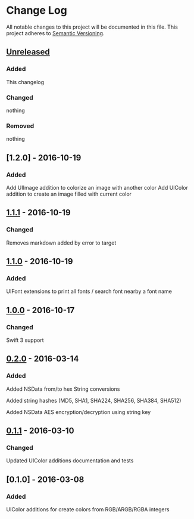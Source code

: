# Change Log
All notable changes to this project will be documented in this file.
This project adheres to [Semantic Versioning](http://semver.org/).

## [Unreleased]
### Added
This changelog

### Changed
nothing

### Removed
nothing

## [1.2.0] - 2016-10-19
### Added
Add UIImage addition to colorize an image with another color
Add UIColor addition to create an image filled with current color

## [1.1.1] - 2016-10-19
### Changed
Removes markdown added by error to target

## [1.1.0] - 2016-10-19
### Added
UIFont extensions to print all fonts / search font nearby a font name

## [1.0.0] - 2016-10-17
### Changed
Swift 3 support

## [0.2.0] - 2016-03-14
### Added
Added NSData from/to hex String conversions

Added string hashes (MD5, SHA1, SHA224, SHA256, SHA384, SHA512)

Added NSData AES encryption/decryption using string key

## [0.1.1] - 2016-03-10
### Changed
Updated UIColor additions documentation and tests

## [0.1.0] - 2016-03-08
### Added
UIColor additions for create colors from RGB/ARGB/RGBA integers

[Unreleased]: https://github.com/openium/SwiftiumKit/compare/v1.1.1...HEAD
[1.1.1]: https://github.com/openium/SwiftiumKit/compare/v1.1.1...v1.1.0
[1.1.0]: https://github.com/openium/SwiftiumKit/compare/v1.1.0...v1.0.0
[1.0.0]: https://github.com/openium/SwiftiumKit/compare/v1.0.0...v0.2.0
[0.2.0]: https://github.com/openium/SwiftiumKit/compare/v0.2.0...v0.1.1
[0.1.1]: https://github.com/openium/SwiftiumKit/compare/v0.1.1...v0.1.0
